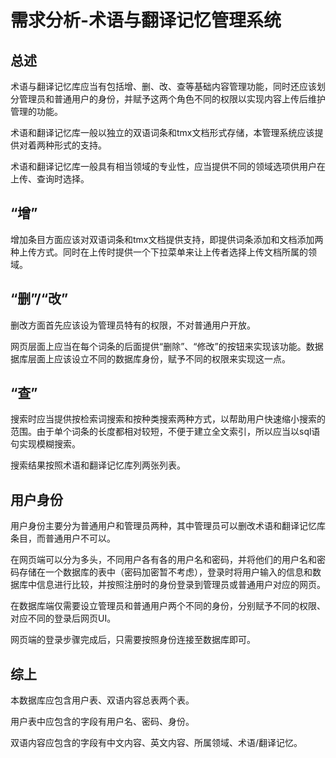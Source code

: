 # 需求分析-术语与翻译记忆管理系统

## 总述

  术语与翻译记忆库应当有包括增、删、改、查等基础内容管理功能，同时还应该划分管理员和普通用户的身份，并赋予这两个角色不同的权限以实现内容上传后维护管理的功能。
  
  术语和翻译记忆库一般以独立的双语词条和tmx文档形式存储，本管理系统应该提供对着两种形式的支持。
  
  术语和翻译记忆库一般具有相当领域的专业性，应当提供不同的领域选项供用户在上传、查询时选择。
  
## “增”

  增加条目方面应该对双语词条和tmx文档提供支持，即提供词条添加和文档添加两种上传方式。同时在上传时提供一个下拉菜单来让上传者选择上传文档所属的领域。
  
## “删”/“改”
  删改方面首先应该设为管理员特有的权限，不对普通用户开放。
  
  网页层面上应当在每个词条的后面提供“删除”、“修改”的按钮来实现该功能。数据据库层面上应该设立不同的数据库身份，赋予不同的权限来实现这一点。
  
## “查”

  搜索时应当提供按检索词搜索和按种类搜索两种方式，以帮助用户快速缩小搜索的范围。由于单个词条的长度都相对较短，不便于建立全文索引，所以应当以sql语句实现模糊搜索。
  
  搜索结果按照术语和翻译记忆库列两张列表。
  
## 用户身份

  用户身份主要分为普通用户和管理员两种，其中管理员可以删改术语和翻译记忆库条目，而普通用户不可以。
  
  在网页端可以分为多头，不同用户各有各的用户名和密码，并将他们的用户名和密码存储在一个数据库的表中（密码加密暂不考虑），登录时将用户输入的信息和数据库中信息进行比较，并按照注册时的身份登录到管理员或普通用户对应的网页。
  
  在数据库端仅需要设立管理员和普通用户两个不同的身份，分别赋予不同的权限、对应不同的登录后网页UI。
  
  网页端的登录步骤完成后，只需要按照身份连接至数据库即可。
  
## 综上

  本数据库应包含用户表、双语内容总表两个表。
  
  用户表中应包含的字段有用户名、密码、身份。
  
  双语内容应包含的字段有中文内容、英文内容、所属领域、术语/翻译记忆。
